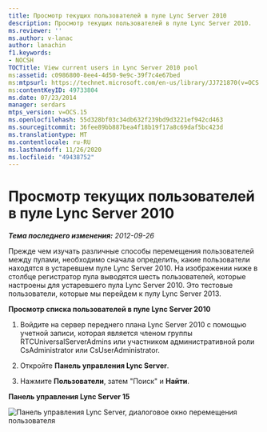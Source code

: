 ```yaml
---
title: Просмотр текущих пользователей в пуле Lync Server 2010
description: Просмотр текущих пользователей в пуле Lync Server 2010.
ms.reviewer: ''
ms.author: v-lanac
author: lanachin
f1.keywords:
- NOCSH
TOCTitle: View current users in Lync Server 2010 pool
ms:assetid: c0986800-8ee4-4d50-9e9c-39f7c4e67bed
ms:mtpsurl: https://technet.microsoft.com/en-us/library/JJ721870(v=OCS.15)
ms:contentKeyID: 49733804
ms.date: 07/23/2014
manager: serdars
mtps_version: v=OCS.15
ms.openlocfilehash: 55d328bf03c34db632f239bd9d3221ef942cd463
ms.sourcegitcommit: 36fee89bb887bea4f18b19f17a8c69daf5bc423d
ms.translationtype: MT
ms.contentlocale: ru-RU
ms.lasthandoff: 11/26/2020
ms.locfileid: "49438752"
---
```

# <a name="view-current-users-in-lync-server-2010-pool"></a>Просмотр текущих пользователей в пуле Lync Server 2010

<div data-xmlns="http://www.w3.org/1999/xhtml">

<div class="topic" data-xmlns="http://www.w3.org/1999/xhtml" data-msxsl="urn:schemas-microsoft-com:xslt" data-cs="https://msdn.microsoft.com/">

<div data-asp="https://msdn2.microsoft.com/asp">



</div>

<div id="mainSection">

<div id="mainBody">

<span> </span>

_**Тема последнего изменения:** 2012-09-26_

Прежде чем изучать различные способы перемещения пользователей между пулами, необходимо сначала определить, какие пользователи находятся в устаревшем пуле Lync Server 2010. На изображении ниже в столбце регистратор пула выводятся шесть пользователей, которые настроены для устаревшего пула Lync Server 2010. Это тестовые пользователи, которые мы перейдем к пулу Lync Server 2013.

**Просмотр списка пользователей в пуле Lync Server 2010**

1.  Войдите на сервер переднего плана Lync Server 2010 с помощью учетной записи, которая является членом группы RTCUniversalServerAdmins или участником административной роли CsAdministrator или CsUserAdministrator.

2.  Откройте **Панель управления Lync Server**.

3.  Нажмите **Пользователи**, затем "Поиск" и **Найти**.

**Панель управления Lync Server 15**

![Панель управления Lync Server, диалоговое окно перемещения пользователя](images/JJ721870.a2bce284-0392-4db3-9bb2-9f12699738e7(OCS.15).jpg "Панель управления Lync Server, диалоговое окно перемещения пользователя")

</div>

<span> </span>

</div>

</div>

</div>

